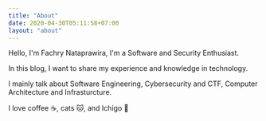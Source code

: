 ```yaml
---
title: "About"
date: 2020-04-30T05:11:58+07:00
layout: "about"
---
```


Hello, I'm Fachry Nataprawira, I'm a Software and Security Enthusiast.

In this blog, I want to share my experience and knowledge in technology.

I mainly talk about Software Engineering, Cybersecurity and CTF, Computer Architecture and Infrasturcture.

I love coffee ☕, cats 🐱, and Ichigo 🍓
